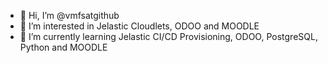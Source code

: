 - 👋 Hi, I’m @vmfsatgithub
- 👀 I’m interested in Jelastic Cloudlets, ODOO and MOODLE
- 🌱 I’m currently learning Jelastic CI/CD Provisioning, ODOO, PostgreSQL, Python and MOODLE
<!---
vmfsatgithub/vmfsatgithub is a ✨ special ✨ repository because its `README.md` (this file) appears on your GitHub profile.
You can click the Preview link to take a look at your changes.
--->
